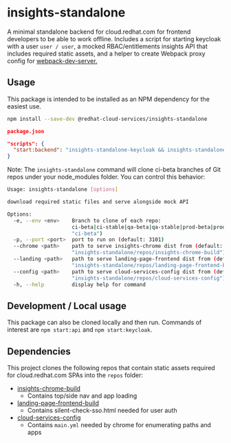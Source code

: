 # insights-standalone

A minimal standalone backend for cloud.redhat.com for frontend developers to be able to work offline. Includes a script for starting keycloak with a user `user / user`, a mocked RBAC/entitlements insights API that includes required static assets, and a helper to create Webpack proxy config for [webpack-dev-server.](https://webpack.js.org/configuration/dev-server/#devserverproxy)

## Usage

This package is intended to be installed as an NPM dependency for the easiest use.

```sh
npm install --save-dev @redhat-cloud-services/insights-standalone
```

```json
package.json

"scripts": {
  "start:backend": "insights-standalone-keycloak && insights-standalone"
}
```

Note: The `insights-standalone` command will clone ci-beta branches of Git repos under your node_modules folder. You can control this behavior:
```sh
Usage: insights-standalone [options]

download required static files and serve alongside mock API

Options:
  -e, --env <env>    Branch to clone of each repo:
                     ci-beta|ci-stable|qa-beta|qa-stable|prod-beta|prod-stable|nightly-stable (default:
                     "ci-beta")
  -p, --port <port>  port to run on (default: 3101)
  --chrome <path>    path to serve insights-chrome dist from (default:
                     "insights-standalone/repos/insights-chrome-build")
  --landing <path>   path to serve landing-page-frontend dist from (default:
                     "insights-standalone/repos/landing-page-frontend-build")
  --config <path>    path to serve cloud-services-config dist from (default:
                     "insights-standalone/repos/cloud-services-config")
  -h, --help         display help for command
```

## Development / Local usage

This package can also be cloned locally and then run. Commands of interest are `npm start:api` and `npm start:keycloak`.

## Dependencies

This project clones the following repos that contain static assets required for cloud.redhat.com SPAs into the `repos` folder:
  - [insights-chrome-build](https://github.com/RedHatInsights/insights-chrome-build)
    - Contains top/side nav and app loading
  - [landing-page-frontend-build](https://github.com/RedHatInsights/landing-page-frontend-build)
    - Contains silent-check-sso.html needed for user auth
  - [cloud-services-config](https://github.com/RedHatInsights/cloud-services-config)
    - Contains `main.yml` needed by chrome for enumerating paths and apps



